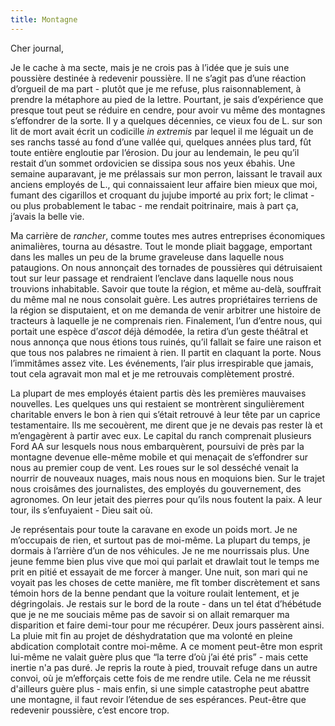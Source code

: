 ```yaml
---
title: Montagne
---
```

Cher journal,


Je le cache à ma secte, mais je ne crois pas à l’idée que je suis une poussière
destinée à redevenir poussière. Il ne s’agit pas d’une réaction d’orgueil de ma
part - plutôt que je me refuse, plus raisonnablement, à prendre la métaphore au
pied de la lettre. Pourtant, je sais d’expérience que presque tout peut se
réduire en cendre, pour avoir vu même des montagnes s’effondrer de la sorte. Il
y a quelques décennies, ce vieux fou de L. sur son lit de mort avait écrit un
codicille *in extremis* par lequel il me léguait un de ses ranchs tassé au fond
d’une vallée qui, quelques années plus tard, fût toute entière engloutie par
l’érosion. Du jour au lendemain, le peu qu’il restait d’un sommet ordovicien se
dissipa sous nos yeux ébahis. Une semaine auparavant, je me prélassais sur mon
perron, laissant le travail aux anciens employés de L., qui connaissaient leur
affaire bien mieux que moi, fumant des cigarillos et croquant du jujube importé
au prix fort; le climat - ou plus probablement le tabac - me rendait
poitrinaire, mais à part ça, j’avais la belle vie. 

Ma carrière de *rancher*, comme toutes mes autres entreprises économiques
animalières, tourna au désastre. Tout le monde pliait baggage, emportant dans
les malles un peu de la brume graveleuse dans laquelle nous pataugions. On nous
annonçait des tornades de poussières qui détruisaient tout sur leur passage et
rendraient l’enclave dans laquelle nous nous trouvions inhabitable. Savoir que
toute la région, et même au-delà, souffrait du même mal ne nous consolait
guère. Les autres propriétaires terriens de la région se disputaient, et on me
demanda de venir arbitrer une histoire de tracteurs à laquelle je ne comprenais
rien.  Finalement, l’un d’entre nous, qui portait une espèce d’*ascot* déjà
démodée, la retira d’un geste théâtral et nous annonça que nous étions tous
ruinés, qu’il fallait se faire une raison et que tous nos palabres ne rimaient
à rien. Il partit en claquant la porte. Nous l’immitâmes assez vite. Les
événements, l’air plus irrespirable que jamais, tout cela agravait mon mal et
je me retrouvais complètement prostré.

La plupart de mes employés étaient partis dès les premières mauvaises
nouvelles. Les quelques uns qui restaient se montrèrent singulièrement
charitable envers le bon à rien qui s’était retrouvé à leur tête par un caprice
testamentaire. Ils me secouèrent, me dirent que je ne devais pas rester là et
m’engagèrent à partir avec eux. Le capital du ranch comprenait plusieurs Ford
AA sur lesquels nous nous embarquèrent, poursuivi de près par la montagne
devenue elle-même mobile et qui menaçait de s’effondrer sur nous au premier
coup de vent. Les roues sur le sol desséché venait la nourrir de nouveaux
nuages, mais nous nous en moquions bien. Sur le trajet nous croisâmes des
journalistes, des employés du gouvernement, des agronomes. On leur jetait des
pierres pour qu’ils nous foutent la paix. A leur tour, ils s’enfuyaient - Dieu
sait où.

Je représentais pour toute la caravane en exode un poids mort. Je ne m’occupais
de rien, et surtout pas de moi-même. La plupart du temps, je dormais à
l’arrière d’un de nos véhicules. Je ne me nourrissais plus. Une jeune femme
bien plus vive que moi qui parlait et drawlait tout le temps me prit en pitié
et essayait de me forcer à manger. Une nuit, son mari qui ne voyait pas les
choses de cette manière, me fît tomber discrètement et sans témoin hors de la
benne pendant que la voiture roulait lentement, et je dégringolais. Je restais
sur le bord de la route - dans un tel état d’hébétude que je ne me souciais
même pas de savoir si on allait remarquer ma disparition et faire demi-tour
pour me récupérer. Deux jours passèrent ainsi. La pluie mit fin au projet de
déshydratation que ma volonté en pleine abdication complotait contre moi-même.
A ce moment peut-être mon esprit lui-même ne valait guère plus que “la terre
d’où j’ai été pris” - mais cette inertie n'a pas duré. Je repris la route à
pied, trouvait refuge dans un autre convoi, où je m’efforçais cette fois de me
rendre utile. Cela ne me réussit d'ailleurs guère plus - mais enfin, si une
simple catastrophe peut abattre une montagne, il faut revoir l’étendue de ses
espérances. Peut-être que redevenir poussière, c’est encore trop.
